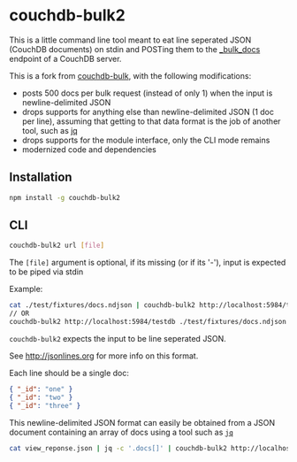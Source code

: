# couchdb-bulk2

This is a little command line tool meant to eat line seperated JSON (CouchDB documents)
on stdin and POSTing them to the
[_bulk_docs](http://docs.couchdb.org/en/stable/api/database/bulk-api.html#db-bulk-docs)
endpoint of a CouchDB server.

This is a fork from [couchdb-bulk](https://github.com/jo/couchdb-bulk), with the following modifications:
* posts 500 docs per bulk request (instead of only 1) when the input is newline-delimited JSON
* drops supports for anything else than newline-delimited JSON (1 doc per line), assuming that getting to that data format is the job of another tool, such as [jq](https://stedolan.github.io/jq/)
* drops supports for the module interface, only the CLI mode remains
* modernized code and dependencies

## Installation

```sh
npm install -g couchdb-bulk2
```

## CLI

```sh
couchdb-bulk2 url [file]
```

The `[file]` argument is optional, if its missing (or if its '-'), input is expected to be piped via stdin

Example:

```sh
cat ./test/fixtures/docs.ndjson | couchdb-bulk2 http://localhost:5984/testdb
// OR
couchdb-bulk2 http://localhost:5984/testdb ./test/fixtures/docs.ndjson
```

`couchdb-bulk2` expects the input to be line seperated JSON.

See http://jsonlines.org for more info on this format.

Each line should be a single doc:
```json
{ "_id": "one" }
{ "_id": "two" }
{ "_id": "three" }
```

This newline-delimited JSON format can easily be obtained from a JSON document containing an array of docs using a tool such as [`jq`](https://stedolan.github.io/jq/)
```sh
cat view_reponse.json | jq -c '.docs[]' | couchdb-bulk2 http://localhost:5984/testdb
```
